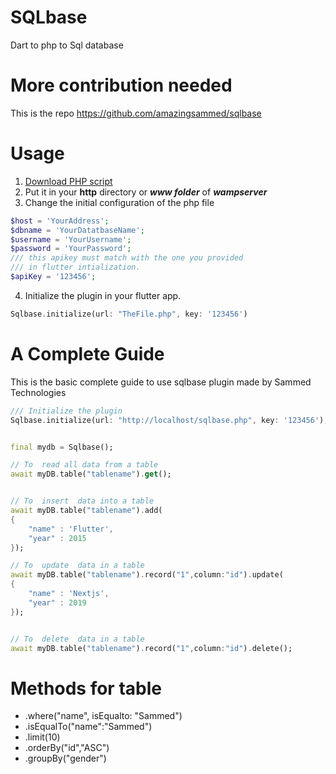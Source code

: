 # SQLbase

Dart to php to Sql database

# More contribution needed
This is the repo
https://github.com/amazingsammed/sqlbase

# Usage
1. [Download PHP script](blob:https://github.com/7085519d-acfb-4f87-a739-50ee317c4c12)
2. Put it in your **http** directory or ***www folder*** of ***wampserver***
3. Change the initial configuration of the php file
```php 
$host = 'YourAddress';
$dbname = 'YourDatatbaseName';
$username = 'YourUsername';
$password = 'YourPassword';
/// this apikey must match with the one you provided
/// in flutter intialization.
$apiKey = '123456';
```
4. Initialize the plugin in your flutter app.
 ```dart
Sqlbase.initialize(url: "TheFile.php", key: '123456')
```

# A Complete Guide
This is the basic complete guide to use sqlbase plugin made by Sammed Technologies

```dart
/// Initialize the plugin
Sqlbase.initialize(url: "http://localhost/sqlbase.php", key: '123456');


final mydb = Sqlbase();

// To  read all data from a table
await myDB.table("tablename").get();


// To  insert  data into a table
await myDB.table("tablename").add(
{
    "name" : 'Flutter',
    "year" : 2015
});

// To  update  data in a table
await myDB.table("tablename").record("1",column:"id").update(
{
    "name" : 'Nextjs',
    "year" : 2019
});


// To  delete  data in a table
await myDB.table("tablename").record("1",column:"id").delete();

```

# Methods for table
- .where("name", isEqualto: "Sammed")
- .isEqualTo("name":"Sammed")
- .limit(10)
- .orderBy("id","ASC")
- .groupBy("gender")




